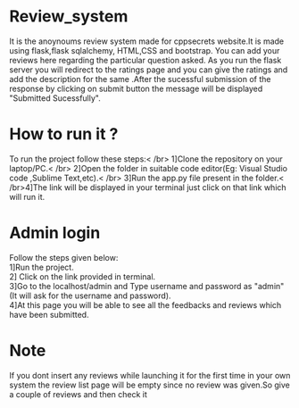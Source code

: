 # Review_system
 
It is the anoynoums review system made for cppsecrets website.It is made using flask,flask sqlalchemy, HTML,CSS and bootstrap.
You can add your reviews here regarding the particular question asked. As you run the flask server you will redirect to the ratings page and you
can give the ratings and add the description for the same .After the sucessful submission of the response by clicking on submit button the message will be displayed "Submitted Sucessfully".

# How to run it ?
To run the project follow these steps:< /br>
1]Clone the repository on your laptop/PC.< /br> 2]Open the folder in suitable code editor(Eg: Visual Studio code ,Sublime Text,etc).< /br>
3]Run the app.py file present in the folder.< /br>4]The link will be displayed in your terminal just click on that link which will run it.

# Admin login
Follow the steps given below:</br>
1]Run the project.</br> 2] Click on the link provided in terminal.</br> 3]Go to the  localhost/admin and Type username and password as "admin"(It will ask for the username and password).</br> 4]At this page you will be able to see all the feedbacks and reviews which have been submitted.

# Note

If you dont insert any reviews while launching it for the first time in your own system the review list page will be empty since no review was given.So give a couple of reviews and then check it

